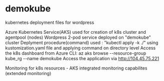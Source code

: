 # demokube
kubernetes deployment files for wordpress

 Azure Kubernetes Service(AKS) used for creation of k8s cluster and agentpool (nodes) 
 Wordpress 2-pod service deployed on "demokube" cluster
 Deplyment procedure(command) used : "kubectl apply -k ./" using kustomization.yaml file and applying command on directory level
 Access the k8s dashboard from Azure CLI: az aks browse --resource-group kube_rg --name demokube
 Access the application via http://104.45.75.221

 Monitoring for k8s resources - AKS integrated monitoring capabilites (extended monitoring) 
